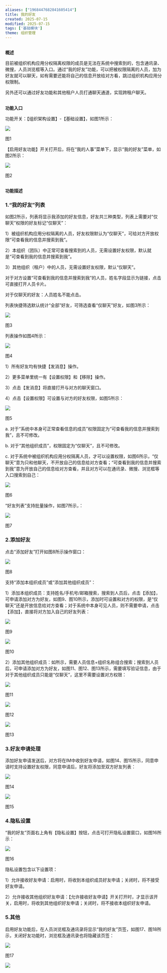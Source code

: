 ```yaml
---
aliases: ["1968447682841605414"]
title: 我的好友
created: 2025-07-15
modified: 2025-07-15
tags: ['基础模块']
theme: 组织管理
---
```


##

**概述**

目前被组织机构应用分权隔离权限的成员是无法在系统中搜索到的，包含通讯录、微搜，人员浏览框等入口。通过“我的好友”功能，可以把被权限隔离的人员，加为好友就可以聊天，如有需要还能将自己的信息开放给对方看，跳过组织机构应用分权限制。

另外还可以通过好友功能和其他租户人员打通聊天通道，实现跨租户聊天。

##

**功能入口**

功能开关：【组织架构设置】-【基础设置】，如图1所示：

![](https://myhelpdoc.oss-cn-heyuan.aliyuncs.com/mdimages/116250c81bd6e7cdbc638e35b8e5db03.jpg)

图1

【启用好友功能】开关打开后，将在“我的人事”菜单下，显示“我的好友”菜单，如图2所示：

![](https://myhelpdoc.oss-cn-heyuan.aliyuncs.com/mdimages/33831820abcabb76911a30f7cda5470a.jpg)

图2

##

**功能描述**

### 1.“我的好友”列表

如图2所示，列表将显示我添加的好友信息，好友共三种类型，列表上需要对“仅聊天”权限的好友标记“仅聊天”：

1）被组织机构应用分权隔离的人员，好友权限默认为“仅聊天”，可给对方开放权限“可查看我的信息并搜索到我”。

2）本组织（团队）中正常可查看搜索到的人员，无需设置好友权限，默认就是“可查看到我的信息并搜索到我”。

3）其他组织（租户）中的人员，无需设置好友权限，默认“仅聊天”。

对于对方设置“可查看到我的信息并搜索到我”的人员，姓名字段显示为链接，点击可直接打开人员卡片。

对于仅聊天的好友：人员姓名不能点击。

列表快捷筛选默认统计“全部”好友，可筛选查看“仅聊天”好友，如图3所示：

![](https://myhelpdoc.oss-cn-heyuan.aliyuncs.com/mdimages/ed06fcdd2bc54376511da14a30d05b12.jpg)

图3

列表操作如图4所示：

![](https://myhelpdoc.oss-cn-heyuan.aliyuncs.com/mdimages/18ee5d4f9d21f05983f5cb5ead41bf99.jpg)

图4

1）所有好友均有快捷【发消息】操作。

2）更多菜单里统一有【设置权限】和【移除】操作。

3）点击【发消息】将直接打开与对方的聊天窗口。

4）点击【设置权限】可设置与对方的好友权限，如图5所示：

![](https://myhelpdoc.oss-cn-heyuan.aliyuncs.com/mdimages/0b01daec4efa2efe8db5b17ea3256795.jpg)

图5

a. 对于“系统中本身可正常查看信息的成员”权限固定为“可查看我的信息并搜索到我”，且不可修改。

b. 对于“其他组织成员”，权限固定为“仅聊天”，且不可修改。

c. 对于系统中被组织机构应用分权隔离人员，才可以设置权限，如图6所示，“仅聊天”意为只和他聊天，不开放自己的信息给对方查看；“可查看到我的信息并搜索到我”意为开放自己的信息给对方查看，并且对方可以在通讯录、微搜、浏览框等入口搜索到自己：

![](https://myhelpdoc.oss-cn-heyuan.aliyuncs.com/mdimages/d212e7512dab7c172076bc204b3f89f4.jpg)

图6

“好友列表”支持批量操作，如图7所示，：

![](https://myhelpdoc.oss-cn-heyuan.aliyuncs.com/mdimages/037d135e4a1d037db9895291e8580d34.jpg)

图7

### 2.添加好友

点击“添加好友”打开如图8所示操作窗口：

![](https://myhelpdoc.oss-cn-heyuan.aliyuncs.com/mdimages/cb4e48755275973d3da67317a3b9c84a.jpg)

图8

支持“添加本组织成员”或“添加其他组织成员”：

1）添加本组织成员：支持姓名/手机号/邮箱搜索，搜索到人员后，点击【添加】，可申请添加对方为好友，如图9、图10所示，添加时可设置和对方的权限，是“仅聊天”还是开放信息给对方查看；对于系统中本身可见人员，则不需要申请，点击【添加】，直接将对方加入自己的好友列表：

![](https://myhelpdoc.oss-cn-heyuan.aliyuncs.com/mdimages/e0b0d59da2427275eff3476b60d6166b.jpg)

图9

![](https://myhelpdoc.oss-cn-heyuan.aliyuncs.com/mdimages/5ec0ed9c2ed7f5aa361c9597fdc58f84.jpg)

图10

2）添加其他组织成员：如所示，需要人员信息+组织名称组合搜索；搜索到人员后，可申请添加对方为好友，如图11、图12、图13所示，需要填写验证信息，由于对于其他组织成员只能是“仅聊天”，这里不需要设置对方权限：

![](https://myhelpdoc.oss-cn-heyuan.aliyuncs.com/mdimages/a8eec2cb7f231ee04dc1958682a416bc.jpg)

图11

![](https://myhelpdoc.oss-cn-heyuan.aliyuncs.com/mdimages/32acf9db93f27b5c10e4bead6f17fcd7.jpg)

图12

![](https://myhelpdoc.oss-cn-heyuan.aliyuncs.com/mdimages/0e88b2a284612885d230a6fe54347856.jpg)

图13

### 3.好友申请处理

添加好友申请发送后，对方将在IM中收到好友申请，如图14、图15所示，同意申请时支持设置好友权限，同意申请后，好友将添加至双方好友列表：

![](https://myhelpdoc.oss-cn-heyuan.aliyuncs.com/mdimages/289e57b6a5fec5061c2d619665ef1934.jpg)

图14

![](https://myhelpdoc.oss-cn-heyuan.aliyuncs.com/mdimages/df87c5fea03e22bed5ec4e26894e84c3.jpg)

图15

### 4.隐私设置

“我的好友”页面右上角有【隐私设置】按钮，点击可打开隐私设置窗口，如图16所示：

![](https://myhelpdoc.oss-cn-heyuan.aliyuncs.com/mdimages/faa40b7b0cad876b8d6261361b07ddd7.jpg)

图16

隐私设置包含以下设置项：

1）允许接收好友申请：启用时，将收到本组织成员好友申请；关闭时，将不接受好友申请。

2）允许接收其他组织好友申请：【允许接收好友申请】开关打开时，才显示该开关，启用时，将收到其他组织好友申请；关闭时，将不接收本组织好友申请。

### 5.其他

启用好友功能后，在人员浏览框及通讯录将显示“我的好友”页签，如图17、图18所示，关闭好友功能时，浏览框及通讯录也将隐藏该页签：

![](https://myhelpdoc.oss-cn-heyuan.aliyuncs.com/mdimages/8ffac83082d8da9ef0dde50d532f10fe.jpg)

图17

![](https://myhelpdoc.oss-cn-heyuan.aliyuncs.com/mdimages/f76b5c230584bbf63f508a4fffd63dd1.jpg)

